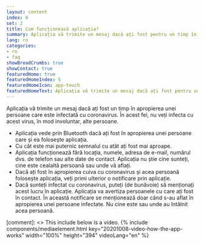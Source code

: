 ```yaml
---
layout: content
index: 6
set: 2
title: Cum funcționează aplicația?
summary: Aplicația vă trimite un mesaj dacă ați fost pentru un timp în apropierea unei persoane care este infectată cu coronavirus.
lang: ro
categories:
- ro
- faq
showBreadCrumbs: true
showContact: true
featuredHome: true
featuredHomeIndex: 5
featuredHomeIcon: app-touch
featuredHomeText: Aplicația vă trimite un mesaj dacă ați fost pentru un timp în apropierea unei persoane care este infectată cu coronavirus. 
---
```


Aplicația vă trimite un mesaj dacă ați fost un timp în apropierea unei persoane care este infectată cu coronavirus. În acest fel, nu veți infecta cu acest virus, în mod involuntar, alte persoane. 

* Aplicația vede prin Bluetooth dacă ați fost în apropierea unei persoane care și ea folosește aplicația.
* Cu cât este mai puternic semnalul cu atât ați fost mai aproape.
* Aplicația funcționează fără locația, numele, adresa de e-mail, numărul dvs. de telefon sau alte date de contact. Aplicația nu știe cine sunteți, cine este cealaltă persoană sau unde vă aflați.
* Dacă ați fost în apropierea cuiva cu coronavirus și acea persoană folosește aplicația, veți primi ulterior o notificare prin aplicație.
* Dacă sunteți infectat cu coronavirus, puteți (de bunăvoie) să menționați acest lucru în aplicație. Aplicația va avertiza persoanele cu care ați fost în contact. În această notificare se menționează doar când s-au aflat în apropierea unei persoane infectate. Nu cine este sau unde au întâlnit acea persoană.

[comment]: <> This include below is a video.
{% include components/mediaelement.html key="20201008-video-how-the-app-works" width="100%" height="394"  videoLang="en" %}
